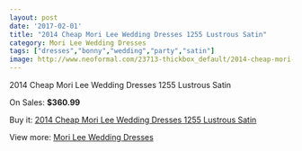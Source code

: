 ```yaml
---
layout: post
date: '2017-02-01'
title: "2014 Cheap Mori Lee Wedding Dresses 1255 Lustrous Satin"
category: Mori Lee Wedding Dresses
tags: ["dresses","bonny","wedding","party","satin"]
image: http://www.neoformal.com/23713-thickbox_default/2014-cheap-mori-lee-wedding-dresses-1255-lustrous-satin.jpg
---
```

2014 Cheap Mori Lee Wedding Dresses 1255 Lustrous Satin

On Sales: **$360.99**
<a href="https://www.neoformal.com/en/mori-lee-wedding-dresses-2014/7955-2014-cheap-mori-lee-wedding-dresses-1255-lustrous-satin.html"><amp-img layout="responsive" width="600" height="600" src="//www.neoformal.com/23713-thickbox_default/2014-cheap-mori-lee-wedding-dresses-1255-lustrous-satin.jpg" alt="2014 Cheap Mori Lee Wedding Dresses 1255 Lustrous Satin 0" /></a>
<a href="https://www.neoformal.com/en/mori-lee-wedding-dresses-2014/7955-2014-cheap-mori-lee-wedding-dresses-1255-lustrous-satin.html"><amp-img layout="responsive" width="600" height="600" src="//www.neoformal.com/23714-thickbox_default/2014-cheap-mori-lee-wedding-dresses-1255-lustrous-satin.jpg" alt="2014 Cheap Mori Lee Wedding Dresses 1255 Lustrous Satin 1" /></a>

Buy it: [2014 Cheap Mori Lee Wedding Dresses 1255 Lustrous Satin](https://www.neoformal.com/en/mori-lee-wedding-dresses-2014/7955-2014-cheap-mori-lee-wedding-dresses-1255-lustrous-satin.html "2014 Cheap Mori Lee Wedding Dresses 1255 Lustrous Satin")

View more: [Mori Lee Wedding Dresses](https://www.neoformal.com/en/67-mori-lee-wedding-dresses-2014 "Mori Lee Wedding Dresses")